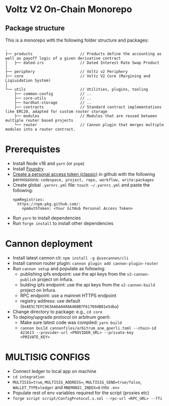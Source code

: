 # Voltz V2 On-Chain Monorepo

## Package structure

This is a monorepo with the following folder structure and packages:

```
.
├── products                     // Products define the accounting as well as payoff logic of a given derivative contract
│   ├── dated-irs                // Dated Interest Rate Swap Product
│
├── periphery                    // Voltz v2 Periphery
├── core                         // Voltz V2 Core (Margining and Liqiuidation System)
│
└── utils                        // Utilities, plugins, tooling
    ├── common-config            // ..
    ├── core-utils               // ..
    ├── hardhat-storage          // ..
    ├── contracts                // Standard contract implementations like ERC20, adapted for custom router storage
    ├── modules                  // Modules that are reused between multiple router based projects
    └── router                   // Cannon plugin that merges multiple modules into a router contract.
```

# Prerequistes

- Install Node v18 and `yarn` (or `pnpm`)
- Install [Foundry](https://book.getfoundry.sh/getting-started/installation)
- [Create a personal access token (classic)](https://docs.github.com/en/authentication/keeping-your-account-and-data-secure/creating-a-personal-access-token) in github with the following permissions: `codespace, project, repo, workflow, write:packages`
- Create global `.yarnrc.yml` file: `touch ~/.yarnrc.yml` and paste the following:
  ```
  npmRegistries:
    https://npm.pkg.github.com/:
      npmAuthToken: <Your GitHub Personal Access Token>
  ```
- Run `yarn` to install dependencies
- Run `forge install` to install other dependencies

# Cannon deployment

- Install latest cannon cli: `npm install -g @usecannon/cli`
- Install cannon router plugin: `cannon plugin add cannon-plugin-router`
- Run `cannon setup` and populate as following:
  - publishing ipfs endpoint: use the api keys from the `v2-cannon-publish` project on Infura. 
  - bulding ipfs endpoint: use the api keys from the `v2-cannon-build` project on Infura. 
  - RPC endpoint: use a mainnet HTTPS endpoint
  - registry address: use default (`0x8E5C7EFC9636A6A0408A46BB7F617094B81e5dba`)
- Change directory to package: e.g., `cd core`
- To deploy/upgrade protocol on arbitrum goerli: 
  - Make sure latest code was compiled: `yarn build`
  - `cannon build cannonfiles/arbitrum_one_goerli.toml --chain-id 421613 --provider-url <PROVIDER_URL> --private-key <PRIVATE_KEY>`


# MULTISIG CONFIGS
- Connect ledger to local app on machine
- `cd integration`
- `MULTISIG=true`, `MULTISIG_ADDRESS=`, `MULTISIG_SEND=true/false`, `WALLET_TYPE=ledger` and `MNEMONIC_INDEX=0` into `.env`
- Populate rest of env variables required for the script (proxies etc)
- `forge script script/ConfigProtocol.s.sol --rpc-url <RPC_URL> --ffi`